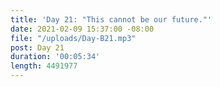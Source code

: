 ```yaml
---
title: 'Day 21: "This cannot be our future."'
date: 2021-02-09 15:37:00 -08:00
file: "/uploads/Day-B21.mp3"
post: Day 21
duration: '00:05:34'
length: 4491977
---
```



